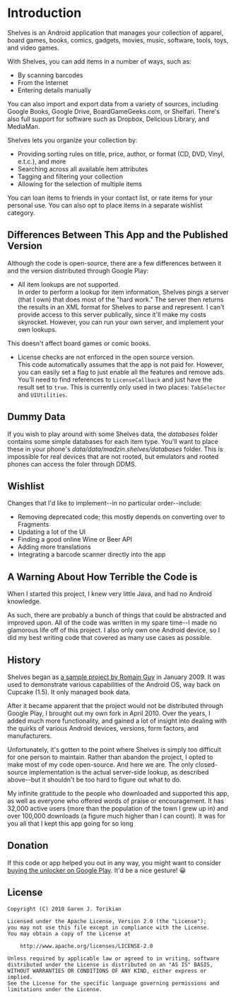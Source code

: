 # Introduction

Shelves is an Android application that manages your collection of apparel, board games, books, comics, gadgets, movies, music, software, tools, toys, and video games.

With Shelves, you can add items in a number of ways, such as:

* By scanning barcodes
* From the Internet
* Entering details manually

You can also import and export data from a variety of sources, including Google Books, Google Drive, BoardGameGeeks.com, or Shelfari. There's also full support for software such as Dropbox, Delicious Library, and MediaMan.

Shelves lets you organize your collection by:

* Providing sorting rules on title, price, author, or format (CD, DVD, Vinyl, e.t.c.), and more
* Searching across all available item attributes
* Tagging and filtering your collection
* Allowing for the selection of multiple items

You can loan items to friends in your contact list, or rate items for your personal use. You can also opt to place items in a separate wishlist category.

## Differences Between This App and the Published Version

Although the code is open-source, there are a few differences between it and the version distributed through Google Play:

* All item lookups are not supported.  
In order to perform a lookup for item information, Shelves pings a server (that I own) that does most of the "hard work." The server then returns the results in an XML format for Shelves to parse and represent. I can't provide access to this server publically, since it'll make my costs skyrocket. However, you can run your own server, and implement your own lookups.  

This doesn't affect board games or comic books.

* License checks are not enforced in the open source version.  
This code automatically assumes that the app is not paid for. However, you can easily set a flag to just enable all the features and remove ads. You'll need to find references to `LicenseCallback` and just have the result set to `true`. This is currently only used in two places: `TabSelector` and `UIUtilities`.

## Dummy Data

If you wish to play around with some Shelves data, the _databases_ folder contains some simple databases for each item type. You'll want to place these in your phone's _data/data/madzin.shelves/databases_ folder. This is impossible for real devices that are not rooted, but emulators and rooted phones can access the foler through DDMS. 

## Wishlist

Changes that I'd like to implement--in no particular order--include:

* Removing deprecated code; this mostly depends on converting over to Fragments
* Updating a lot of the UI
* Finding a good online Wine or Beer API
* Adding more translations
* Integrating a barcode scanner directly into the app 

## A Warning About How Terrible the Code is

When I started this project, I knew very little Java, and had no Android knowledge.

As such, there are probably a bunch of things that could be abstracted and improved upon. All of the code was written in my spare time--I made no glamorous life off of this project. I also only own one Android device, so I did my best writing code that covered as many use cases as possible.

## History

Shelves began as [a sample project by Romain Guy](http://www.curious-creature.org/2009/01/19/shelves-an-open-source-android-application/) in January 2009. It was used to demonstrate various capabilities of the Android OS, way back on Cupcake (1.5). It only managed book data.

After it became apparent that the project would not be distributed through Google Play, I brought out my own fork in April 2010. Over the years, I added much more functionality, and gained a lot of insight into dealing with the quirks of various Android devices, versions, form factors, and manufacturers. 

Unfortunately, it's gotten to the point where Shelves is simply too difficult for one person to maintain. Rather than abandon the project, I opted to make most of my code open-source. And here we are. The only closed-source implementation is the actual server-side lookup, as described above--but it shouldn't be too hard to figure out what to do.

My infinite gratitude to the people who downloaded and supported this app,  as well as everyone who offered words of praise or encouragement. It has 32,000 active users (more than the population of the town I grew up in) and over 100,000 downloads (a figure much higher than I can count). It was for you all that I kept this app going for so long

## Donation

If this code or app helped you out in any way, you might want to consider [buying the unlocker on Google Play](https://play.google.com/store/apps/details?id=com.miadzin.shelves.unlocker&hl=en). It'd be a nice gesture! :grinning:

## License

```
Copyright (C) 2010 Garen J. Torikian

Licensed under the Apache License, Version 2.0 (the "License");
you may not use this file except in compliance with the License.
You may obtain a copy of the License at

    http://www.apache.org/licenses/LICENSE-2.0

Unless required by applicable law or agreed to in writing, software
distributed under the License is distributed on an "AS IS" BASIS,
WITHOUT WARRANTIES OR CONDITIONS OF ANY KIND, either express or implied.
See the License for the specific language governing permissions and
limitations under the License.
```